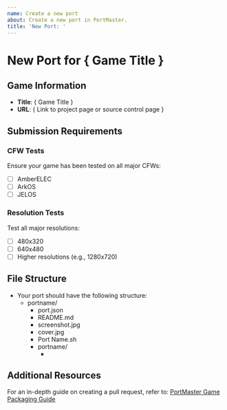 ```yaml
---
name: Create a new port
about: Create a new port in PortMaster.
title: 'New Port: '
---
```


# New Port for { Game Title }

## Game Information
- **Title**: { Game Title }
- **URL**: { Link to project page or source control page }

## Submission Requirements

### CFW Tests
Ensure your game has been tested on all major CFWs:
- [ ] AmberELEC
- [ ] ArkOS
- [ ] JELOS

### Resolution Tests
Test all major resolutions:
- [ ] 480x320
- [ ] 640x480
- [ ] Higher resolutions (e.g., 1280x720)

## File Structure
- Your port should have the following structure:
  - portname/
    - port.json
    - README.md
    - screenshot.jpg
    - cover.jpg
    - Port Name.sh
    - portname/
      - <portfiles here>

## Additional Resources
For an in-depth guide on creating a pull request, refer to: [PortMaster Game Packaging Guide](https://portmaster.games/packaging.html#creating-a-pull-request)